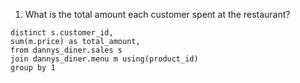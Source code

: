 1. What is the total amount each customer spent at the restaurant?

```select
distinct s.customer_id,
sum(m.price) as total_amount,
from dannys_diner.sales s
join dannys_diner.menu m using(product_id)
group by 1
```